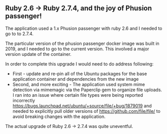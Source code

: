 ## Ruby 2.6 -> Ruby 2.7.4, and the joy of Phusion passenger!

The application used a 1.x Phusion passenger with ruby 2.6 and I needed to go to to 2.7.4.

The  particular version of the phusion passenger docker image was built in 2019, and I needed to go to the current version. This involved a major version update of the container.

In order to complete this upgrade I would need to do address following:

- First - update and re-pin all of the Ubuntu packages for the base application container and dependencies from the new image
- Second, and more exciting - The application used system mime detection via mimemagic via the Paperclip gem to organize file uploads. I ran into an issue where certain file types were being reported incorrectly https://bugs.launchpad.net/ubuntu/+source/file/+bug/1879019 and needed to explicitly pull older versions of https://github.com/file/file/ to avoid breaking changes with the application.

The actual upgrade of Ruby 2.6 -> 2.7.4 was quite uneventful. 